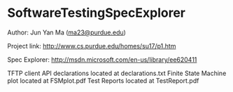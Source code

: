 SoftwareTestingSpecExplorer
===========================

Author: Jun Yan Ma (ma23@purdue.edu)

Project link: http://www.cs.purdue.edu/homes/su17/p1.htm

Spec Explorer: http://msdn.microsoft.com/en-us/library/ee620411

TFTP client API declarations located at declarations.txt
Finite State Machine plot located at FSMplot.pdf
Test Reports located at TestReport.pdf
